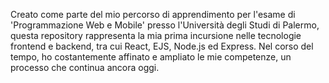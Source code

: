 Creato come parte del mio percorso di apprendimento per l'esame di 'Programmazione Web e Mobile' presso l'Università degli Studi di Palermo, questa repository rappresenta la mia prima incursione nelle tecnologie frontend e backend, tra cui React, EJS, Node.js ed Express. Nel corso del tempo, ho costantemente affinato e ampliato le mie competenze, un processo che continua ancora oggi.
